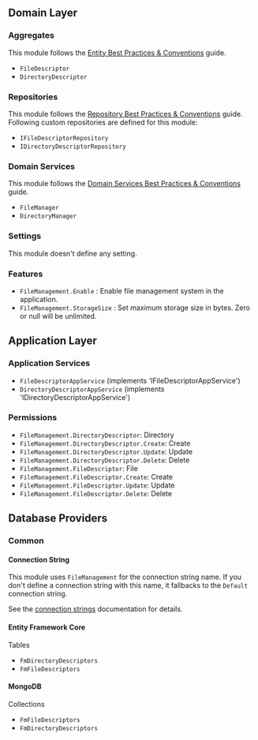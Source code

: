 ## Domain Layer

### Aggregates
This module follows the [Entity Best Practices & Conventions](https://docs.abp.io/en/abp/latest/Best-Practices/Entities) guide.
- `FileDescriptor`
- `DirectoryDescriptor`

### Repositories
This module follows the [Repository Best Practices & Conventions](https://docs.abp.io/en/abp/latest/Best-Practices/Repositories) guide.
Following custom repositories are defined for this module:
- `IFileDescriptorRepository`
- `IDirectoryDescriptorRepository`

### Domain Services
This module follows the [Domain Services Best Practices & Conventions](https://docs.abp.io/en/abp/latest/Best-Practices/Domain-Services) guide.
- `FileManager`
- `DirectoryManager`

### Settings
This module doesn't define any setting.

### Features
- `FileManagement.Enable` : Enable file management system in the application.
- `FileManagement.StorageSize` : Set maximum storage size in bytes. Zero or null will be unlimited.

## Application Layer

### Application Services
- `FileDescriptorAppService` (implements 'IFileDescriptorAppService')
- `DirectoryDescriptorAppService` (implements 'IDirectoryDescriptorAppService')

### Permissions
- `FileManagement.DirectoryDescriptor`: Directory
- `FileManagement.DirectoryDescriptor.Create`: Create
- `FileManagement.DirectoryDescriptor.Update`: Update
- `FileManagement.DirectoryDescriptor.Delete`: Delete
- `FileManagement.FileDescriptor`: File
- `FileManagement.FileDescriptor.Create`: Create
- `FileManagement.FileDescriptor.Update`: Update
- `FileManagement.FileDescriptor.Delete`: Delete

## Database Providers

### Common
#### Connection String
This module uses `FileManagement` for the connection string name. If you don't define a connection string with this name, it fallbacks to the `Default` connection string.

See the [connection strings](https://docs.abp.io/en/abp/latest/Connection-Strings) documentation for details.

#### Entity Framework Core
Tables

- `FmDirectoryDescriptors`
- `FmFileDescriptors`

#### MongoDB
Collections
- `FmFileDescriptors`
- `FmDirectoryDescriptors`

